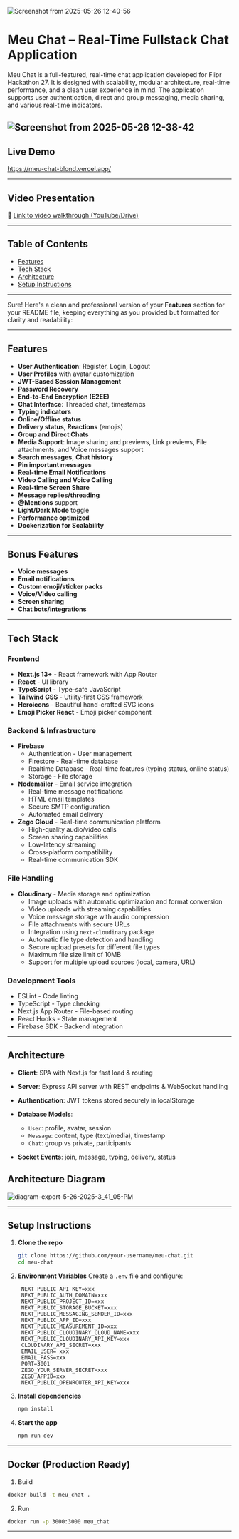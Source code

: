 ![Screenshot from 2025-05-26 12-40-56](https://github.com/user-attachments/assets/9d20ad0d-0938-4dcb-ba0f-e2da6d66c46b)


# Meu Chat – Real-Time Fullstack Chat Application
Meu Chat is a full-featured, real-time chat application developed for Flipr Hackathon 27. It is designed with scalability, modular architecture, real-time performance, and a clean user experience in mind. The application supports user authentication, direct and group messaging, media sharing, and various real-time indicators. 

![Screenshot from 2025-05-26 12-38-42](https://github.com/user-attachments/assets/5b7a24b8-e5db-4b74-99d6-8f02b727c169)
--- 

## Live Demo

https://meu-chat-blond.vercel.app/  


---

## Video Presentation

🎥 [Link to video walkthrough (YouTube/Drive)](https://your-video-link-here)

---

## Table of Contents

* [Features](#features)
* [Tech Stack](#tech-stack)
* [Architecture](#architecture)
* [Setup Instructions](#setup-instructions)

---

Sure! Here's a clean and professional version of your **Features** section for your README file, keeping everything as you provided but formatted for clarity and readability:

---

## Features

* **User Authentication**: Register, Login, Logout
* **User Profiles** with avatar customization
* **JWT-Based Session Management**
* **Password Recovery**
* **End-to-End Encryption (E2EE)**
* **Chat Interface**: Threaded chat, timestamps
* **Typing indicators**
* **Online/Offline status**
* **Delivery status**, **Reactions** (emojis)
* **Group and Direct Chats**
* **Media Support**: Image sharing and previews, Link previews, File attachments, and Voice messages support
* **Search messages**, **Chat history**
* **Pin important messages**
* **Real-time Email Notifications**
* **Video Calling and Voice Calling**
* **Real-time Screen Share**
* **Message replies/threading**
* **@Mentions** support
* **Light/Dark Mode** toggle
* **Performance optimized**
* **Dockerization for Scalability**

---

## Bonus Features

* **Voice messages**
* **Email notifications**
* **Custom emoji/sticker packs**
* **Voice/Video calling**
* **Screen sharing**
* **Chat bots/integrations**

---

## Tech Stack

### Frontend
- **Next.js 13+** - React framework with App Router
- **React** - UI library
- **TypeScript** - Type-safe JavaScript
- **Tailwind CSS** - Utility-first CSS framework
- **Heroicons** - Beautiful hand-crafted SVG icons
- **Emoji Picker React** - Emoji picker component

### Backend & Infrastructure
- **Firebase**
  - Authentication - User management
  - Firestore - Real-time database
  - Realtime Database - Real-time features (typing status, online status)
  - Storage - File storage
- **Nodemailer** - Email service integration
  - Real-time message notifications
  - HTML email templates
  - Secure SMTP configuration
  - Automated email delivery
- **Zego Cloud** - Real-time communication platform
  - High-quality audio/video calls
  - Screen sharing capabilities
  - Low-latency streaming
  - Cross-platform compatibility
  - Real-time communication SDK

### File Handling
- **Cloudinary** - Media storage and optimization
  - Image uploads with automatic optimization and format conversion
  - Video uploads with streaming capabilities
  - Voice message storage with audio compression
  - File attachments with secure URLs
  - Integration using `next-cloudinary` package
  - Automatic file type detection and handling
  - Secure upload presets for different file types
  - Maximum file size limit of 10MB
  - Support for multiple upload sources (local, camera, URL)

### Development Tools
- ESLint - Code linting
- TypeScript - Type checking
- Next.js App Router - File-based routing
- React Hooks - State management
- Firebase SDK - Backend integration
---

## Architecture

* **Client**: SPA with Next.js for fast load & routing
* **Server**: Express API server with REST endpoints & WebSocket handling
* **Authentication**: JWT tokens stored securely in localStorage
* **Database Models**:

  * `User`: profile, avatar, session
  * `Message`: content, type (text/media), timestamp
  * `Chat`: group vs private, participants
* **Socket Events**: join, message, typing, delivery, status

## Architecture Diagram

![diagram-export-5-26-2025-3_41_05-PM](https://github.com/user-attachments/assets/34181da0-fb8a-4692-a901-4f7c293a3ae3)


---

## Setup Instructions

1. **Clone the repo**

   ```bash
   git clone https://github.com/your-username/meu-chat.git
   cd meu-chat
   ```

2. **Environment Variables**
   Create a `.env` file and configure:

   ```env
    NEXT_PUBLIC_API_KEY=xxx
    NEXT_PUBLIC_AUTH_DOMAIN=xxx
    NEXT_PUBLIC_PROJECT_ID=xxx
    NEXT_PUBLIC_STORAGE_BUCKET=xxx
    NEXT_PUBLIC_MESSAGING_SENDER_ID=xxx
    NEXT_PUBLIC_APP_ID=xxx
    NEXT_PUBLIC_MEASUREMENT_ID=xxx
    NEXT_PUBLIC_CLOUDINARY_CLOUD_NAME=xxx
    NEXT_PUBLIC_CLOUDINARY_API_KEY=xxx
    CLOUDINARY_API_SECRET=xxx
    EMAIL_USER=	xxx
    EMAIL_PASS=xxx
    PORT=3001
    ZEGO_YOUR_SERVER_SECRET=xxx
    ZEGO_APPID=xxx
    NEXT_PUBLIC_OPENROUTER_API_KEY=xxx
   ```

3. **Install dependencies**

   ```bash
   npm install  
   ```

4. **Start the app**

   ```bash
   npm run dev
   ```

---

## Docker (Production Ready)

1. Build
```bash
docker build -t meu_chat .
```

2. Run
```bash
docker run -p 3000:3000 meu_chat
```
---

